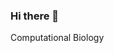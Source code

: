 ### Hi there 👋

Computational Biology
<!--
**SamDieltiens/SamDieltiens** is a ✨ _special_ ✨ repository because its `README.md` (this file) appears on your GitHub profile.




